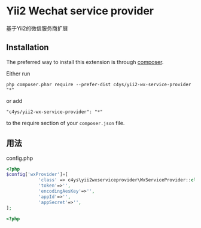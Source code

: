 Yii2 Wechat service provider
============================
基于Yii2的微信服务商扩展

Installation
------------

The preferred way to install this extension is through [composer](http://getcomposer.org/download/).

Either run

```
php composer.phar require --prefer-dist c4ys/yii2-wx-service-provider "*"
```

or add

```
"c4ys/yii2-wx-service-provider": "*"
```

to the require section of your `composer.json` file.


用法
-----

config.php

```php
<?php
$config['wxProvider']=[
            'class' => c4ys\yii2wxserviceprovider\WxServiceProvider::class,
            'token'=>'',
            'encodingAesKey'=>'',
            'appId'=>'',
            'appSecret'=>'',
];

```


```php
<?php



```